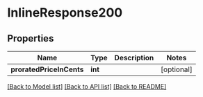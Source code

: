# InlineResponse200

## Properties
Name | Type | Description | Notes
------------ | ------------- | ------------- | -------------
**proratedPriceInCents** | **int** |  | [optional] 

[[Back to Model list]](../../README.md#documentation-for-models) [[Back to API list]](../../README.md#documentation-for-api-endpoints) [[Back to README]](../../README.md)

